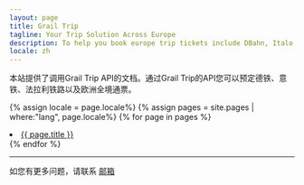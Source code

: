 ```yaml
---
layout: page
title: Grail Trip
tagline: Your Trip Solution Across Europe
description: To help you book europe trip tickets include DBahn, Italo, and Trenitalia
locale: zh
---
```


本站提供了调用Grail Trip API的文档。通过Grail Trip的API您可以预定德铁、意铁、法拉利铁路以及欧洲全境通票。

{% assign locale = page.locale%}
{% assign pages = site.pages | where:"lang", page.locale%}
{% for page in pages %}
  <li>
      <a class="post-link" href="{{ page.url | prepend: site.baseurl }}">{{ page.title }}</a>
  </li>
{% endfor %}

<br>

---
如您有更多问题，请联系 [邮箱](mailto:oulu@ul-e.com) 
